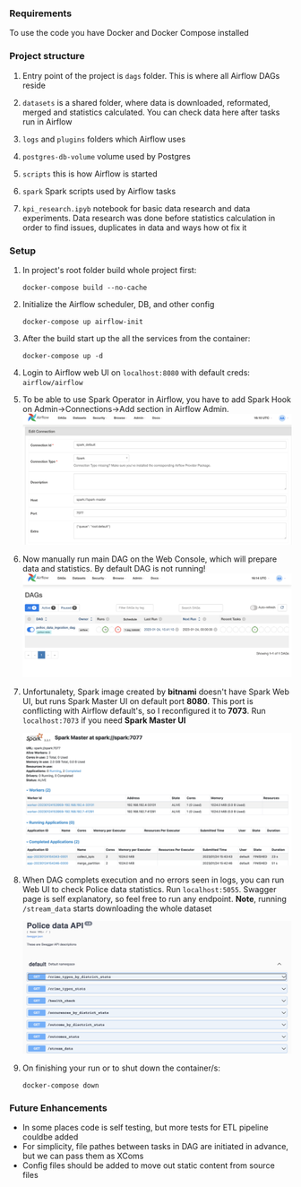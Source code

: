 ### Requirements

To use the code you have Docker and Docker Compose installed

### Project structure

1. Entry point of the project is `dags` folder. This is where all Airflow DAGs reside

2. `datasets` is a shared folder, where data is downloaded, reformated, merged and statistics calculated. You can check data here after tasks run in Airflow
 
 3. `logs` and `plugins` folders which Airflow uses

 4. `postgres-db-volume` volume used by Postgres

 5. `scripts` this is how Airflow is started

 6. `spark` Spark scripts used by Airflow tasks

 7. `kpi_research.ipyb` notebook for basic data research and data experiments. Data research was done before statistics calculation in order to find issues, duplicates in data and ways how ot fix it


### Setup 

 
  1. In project's root folder build whole project first:
     ```shell
     docker-compose build --no-cache 
     ```
   
     

 2. Initialize the Airflow scheduler, DB, and other config
    ```shell
    docker-compose up airflow-init
    ```

 3. After the build start up the all the services from the container:
    ```shell
    docker-compose up -d
    ```

 4. Login to Airflow web UI on `localhost:8080` with default creds: `airflow/airflow`

 5. To be able to use Spark Operator in Airflow, you have to add Spark Hook on Admin->Connections->Add section in Airflow Admin.
    ![](docs/airflow_spark_hook.png)

 6. Now manually run main DAG on the Web Console, which will prepare data and statistics. By default DAG is not running!
    ![](docs/dag_to_run.png)

 7. Unfortunalety, Spark image created by **bitnami** doesn't have Spark Web UI, but runs Spark Master UI on default port **8080**. This port is conflicting with Airflow default's, so I reconfigured it to **7073**. Run `localhost:7073` if you need **Spark Master UI**

    ![](docs/spark_master_ui.png)

  8. When DAG complets execution and no errors seen in logs, you can run Web UI to check Police data statistics. Run `localhost:5055`. Swagger page is self explanatory, so feel free to run any endpoint. **Note**, running `/stream_data` starts downloading the whole dataset

      ![](docs/swagger_ui.png)

 
 9. On finishing your run or to shut down the container/s:
    ```shell
    docker-compose down    
    ```    

### Future Enhancements
* In some places code is self testing, but more tests for ETL pipeline couldbe added
* For simplicity, file pathes between tasks in DAG are initiated in advance, but we can pass them as XComs
* Config files should be added to move out static content from source files


